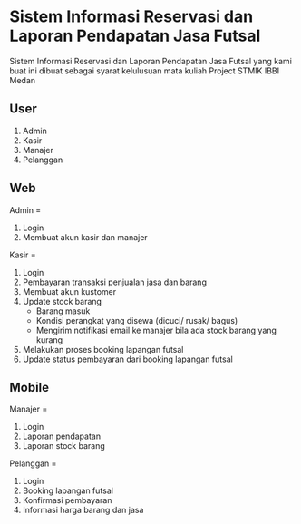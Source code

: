# Sistem Informasi Reservasi dan Laporan Pendapatan Jasa Futsal

Sistem Informasi Reservasi dan Laporan Pendapatan Jasa Futsal yang kami buat ini dibuat sebagai syarat kelulusuan mata kuliah Project STMIK IBBI Medan

## User
1. Admin
2. Kasir
3. Manajer
4. Pelanggan

## Web
Admin =
1. Login
2. Membuat akun kasir dan manajer
    
Kasir =
1. Login
2. Pembayaran transaksi penjualan jasa dan barang
3. Membuat akun kustomer
4. Update stock barang
    * Barang masuk
    * Kondisi perangkat yang disewa (dicuci/ rusak/ bagus)
    * Mengirim notifikasi email ke manajer bila ada stock barang yang kurang
5. Melakukan proses booking lapangan futsal
6. Update status pembayaran dari booking lapangan futsal

## Mobile
Manajer =
1. Login 
2. Laporan pendapatan
3. Laporan stock barang

Pelanggan =
1. Login
2. Booking lapangan futsal
3. Konfirmasi pembayaran
4. Informasi harga barang dan jasa

